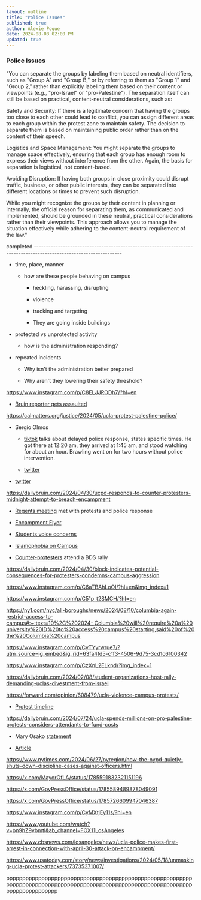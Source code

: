 ```yaml
---
layout: outline
title: "Police Issues"
published: true
author: Alexie Pogue
date: 2024-08-08 02:00 PM
updated: true
---
```


### Police Issues


		














"You can separate the groups by labeling them based on neutral identifiers, such as "Group A" and "Group B," or by referring to them as "Group 1" and "Group 2," rather than explicitly labeling them based on their content or viewpoints (e.g., "pro-Israel" or "pro-Palestine"). The separation itself can still be based on practical, content-neutral considerations, such as:

Safety and Security: If there is a legitimate concern that having the groups too close to each other could lead to conflict, you can assign different areas to each group within the protest zone to maintain safety. The decision to separate them is based on maintaining public order rather than on the content of their speech.

Logistics and Space Management: You might separate the groups to manage space effectively, ensuring that each group has enough room to express their views without interference from the other. Again, the basis for separation is logistical, not content-based.

Avoiding Disruption: If having both groups in close proximity could disrupt traffic, business, or other public interests, they can be separated into different locations or times to prevent such disruption.

While you might recognize the groups by their content in planning or internally, the official reason for separating them, as communicated and implemented, should be grounded in these neutral, practical considerations rather than their viewpoints. This approach allows you to manage the situation effectively while adhering to the content-neutral requirement of the law."







completed ------------------------------------------------------------------------------------------------------------------
- time, place, manner

	- how are these people behaving on campus

		- heckling, harassing, disrupting 

		- violence

		- tracking and targeting

		- They are going inside buildings 

- protected vs unprotected activity 

	- how is the administration responding? 

- repeated incidents 

	- Why isn't the administration better prepared

	- Why aren't they lowering their safety threshold? 

https://www.instagram.com/p/C8ELJJRODh7/?hl=en

- [Bruin reporter gets assaulted](https://x.com/loisbeckett/status/1785843179801153865?ref_src=twsrc%5Etfw%7Ctwcamp%5Etweetembed%7Ctwterm%5E1785843179801153865%7Ctwgr%5E2db7b041a9d18a0006d25a41759e7877cf043ff8%7Ctwcon%5Es1_&ref_url=http%3A%2F%2F127.0.0.1%3A4000%2F2024%2F05%2F30%2FIn-the-Aftermath-of-the-Protest-Events-People-Should-be-Talking-and-UCLA-Needs-to-Come-to-the-Table%2F)

https://calmatters.org/justice/2024/05/ucla-protest-palestine-police/

- Sergio Olmos 

	- [tiktok](https://www.tiktok.com/t/ZTNs1PfNg/) talks about delayed police response, states specific times. He got there at 12:20 am, they arrived at 1:45 am, and stood watching for about an hour. Brawling went on for two hours without police intervention. 

	- [twitter](https://twitter.com/MrOlmos/status/1785600611326763059?ref_src=twsrc%5Etfw%7Ctwcamp%5Etweetembed%7Ctwterm%5E1785600611326763059%7Ctwgr%5E2db7b041a9d18a0006d25a41759e7877cf043ff8%7Ctwcon%5Es1_&ref_url=http%3A%2F%2F127.0.0.1%3A4000%2F2024%2F05%2F30%2FIn-the-Aftermath-of-the-Protest-Events-People-Should-be-Talking-and-UCLA-Needs-to-Come-to-the-Table%2F)

- [twitter](https://twitter.com/i/status/1790143954245370107)

https://dailybruin.com/2024/04/30/ucpd-responds-to-counter-protesters-midnight-attempt-to-breach-encampment

- [Regents meeting](https://dailybruin.com/2024/03/20/protesters-sit-in-at-luskin-conference-center-ahead-of-uc-regents-vote-on-item-j1) met with protests and police response 

- [Encampment Flyer](https://drive.google.com/file/d/1dmqAjbGiet8_PGS5cG632mjvPVt3geq5/view)

- [Students voice concerns](https://dailybruin.com/2023/11/19/students-voice-worries-over-islamophobia-on-ucla-campus)

- [Islamophobia on Campus](https://www.reddit.com/r/ucla/comments/17k6sx8/islamophobes_on_campus/)

- [Counter-protesters](https://dailybruin.com/2024/02/08/student-organizations-host-rally-demanding-uclas-divestment-from-israel) attend a BDS rally

https://dailybruin.com/2024/04/30/block-indicates-potential-consequences-for-protesters-condemns-campus-aggression

https://www.instagram.com/p/C6aTBAhLoOl/?hl=en&img_index=1

https://www.instagram.com/p/C51p_t2SMCH/?hl=en

https://ny1.com/nyc/all-boroughs/news/2024/08/10/columbia-again-restrict-access-to-campus#:~:text=10%2C%202024-,Columbia%20will%20require%20a%20university%20ID%20to%20access%20campus%20starting,said%20of%20the%20Columbia%20campus

https://www.instagram.com/p/CyTYyrwrue7/?utm_source=ig_embed&ig_rid=63fa4fd5-c1f3-4506-9d75-3cd1c6100342

https://www.instagram.com/p/CzXnL2ELkpd/?img_index=1

https://dailybruin.com/2024/02/08/student-organizations-host-rally-demanding-uclas-divestment-from-israel

https://forward.com/opinion/608479/ucla-violence-campus-protests/

- [Protest timeline](https://alexiepogue.com/2024/06/20/Why-do-major-protest-related-incidents-keep-happening-at-UCLA/)

https://dailybruin.com/2024/07/24/ucla-spends-millions-on-pro-palestine-protests-considers-attendants-to-fund-costs

- Mary Osako [statement](https://newsroom.ucla.edu/ucla-statement-about-encampment-on-campus-april-26)

- [Article](https://dailybruin.com/2023/12/05/ucla-faces-scrutiny-for-safety-issues-at-protests-for-israel-palestine) 

https://www.nytimes.com/2024/06/27/nyregion/how-the-nypd-quietly-shuts-down-discipline-cases-against-officers.html


https://x.com/MayorOfLA/status/1785591832321151196

https://x.com/GovPressOffice/status/1785589489878049091

https://x.com/GovPressOffice/status/1785726609947046387

https://www.instagram.com/p/CyMXtjEy11s/?hl=en

https://www.youtube.com/watch?v=pn9hZ9vbmtI&ab_channel=FOX11LosAngeles



https://www.cbsnews.com/losangeles/news/ucla-police-makes-first-arrest-in-connection-with-april-30-attack-on-encampment/

https://www.usatoday.com/story/news/investigations/2024/05/18/unmasking-ucla-protest-attackers/73735371007/


pppppppppppppppppppppppppppppppppppppppppppppppppppppppppppppppppppppppppppppppppppppppppppppppppppppppppppppppppppppppppppppppppppp